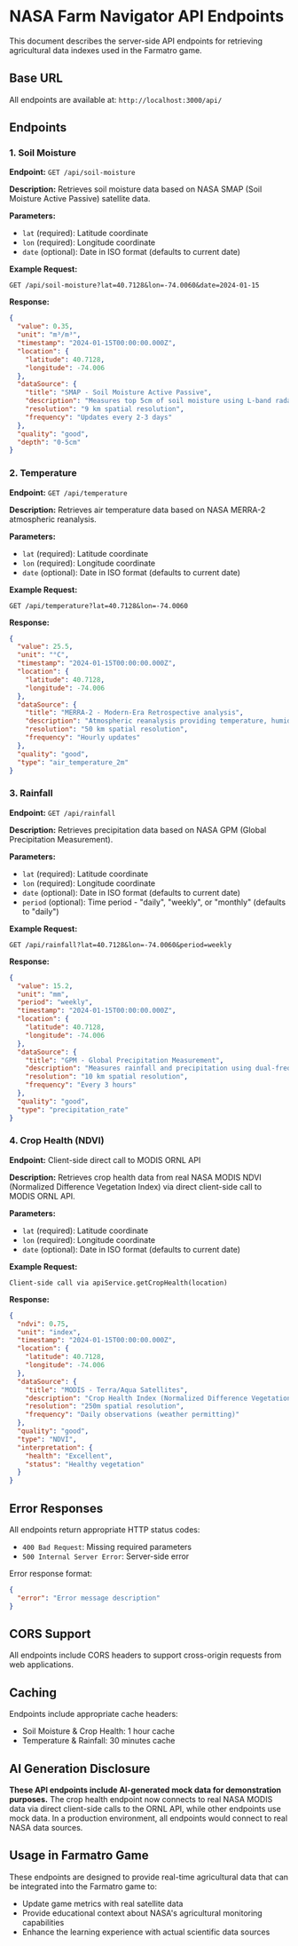 # NASA Farm Navigator API Endpoints

This document describes the server-side API endpoints for retrieving agricultural data indexes used in the Farmatro game.

## Base URL

All endpoints are available at: `http://localhost:3000/api/`

## Endpoints

### 1. Soil Moisture

**Endpoint:** `GET /api/soil-moisture`

**Description:** Retrieves soil moisture data based on NASA SMAP (Soil Moisture Active Passive) satellite data.

**Parameters:**

- `lat` (required): Latitude coordinate
- `lon` (required): Longitude coordinate
- `date` (optional): Date in ISO format (defaults to current date)

**Example Request:**

```
GET /api/soil-moisture?lat=40.7128&lon=-74.0060&date=2024-01-15
```

**Response:**

```json
{
  "value": 0.35,
  "unit": "m³/m³",
  "timestamp": "2024-01-15T00:00:00.000Z",
  "location": {
    "latitude": 40.7128,
    "longitude": -74.006
  },
  "dataSource": {
    "title": "SMAP - Soil Moisture Active Passive",
    "description": "Measures top 5cm of soil moisture using L-band radar from orbit",
    "resolution": "9 km spatial resolution",
    "frequency": "Updates every 2-3 days"
  },
  "quality": "good",
  "depth": "0-5cm"
}
```

### 2. Temperature

**Endpoint:** `GET /api/temperature`

**Description:** Retrieves air temperature data based on NASA MERRA-2 atmospheric reanalysis.

**Parameters:**

- `lat` (required): Latitude coordinate
- `lon` (required): Longitude coordinate
- `date` (optional): Date in ISO format (defaults to current date)

**Example Request:**

```
GET /api/temperature?lat=40.7128&lon=-74.0060
```

**Response:**

```json
{
  "value": 25.5,
  "unit": "°C",
  "timestamp": "2024-01-15T00:00:00.000Z",
  "location": {
    "latitude": 40.7128,
    "longitude": -74.006
  },
  "dataSource": {
    "title": "MERRA-2 - Modern-Era Retrospective analysis",
    "description": "Atmospheric reanalysis providing temperature, humidity, and weather data",
    "resolution": "50 km spatial resolution",
    "frequency": "Hourly updates"
  },
  "quality": "good",
  "type": "air_temperature_2m"
}
```

### 3. Rainfall

**Endpoint:** `GET /api/rainfall`

**Description:** Retrieves precipitation data based on NASA GPM (Global Precipitation Measurement).

**Parameters:**

- `lat` (required): Latitude coordinate
- `lon` (required): Longitude coordinate
- `date` (optional): Date in ISO format (defaults to current date)
- `period` (optional): Time period - "daily", "weekly", or "monthly" (defaults to "daily")

**Example Request:**

```
GET /api/rainfall?lat=40.7128&lon=-74.0060&period=weekly
```

**Response:**

```json
{
  "value": 15.2,
  "unit": "mm",
  "period": "weekly",
  "timestamp": "2024-01-15T00:00:00.000Z",
  "location": {
    "latitude": 40.7128,
    "longitude": -74.006
  },
  "dataSource": {
    "title": "GPM - Global Precipitation Measurement",
    "description": "Measures rainfall and precipitation using dual-frequency radar and microwave imagers",
    "resolution": "10 km spatial resolution",
    "frequency": "Every 3 hours"
  },
  "quality": "good",
  "type": "precipitation_rate"
}
```

### 4. Crop Health (NDVI)

**Endpoint:** Client-side direct call to MODIS ORNL API

**Description:** Retrieves crop health data from real NASA MODIS NDVI (Normalized Difference Vegetation Index) via direct client-side call to MODIS ORNL API.

**Parameters:**

- `lat` (required): Latitude coordinate
- `lon` (required): Longitude coordinate
- `date` (optional): Date in ISO format (defaults to current date)

**Example Request:**

```
Client-side call via apiService.getCropHealth(location)
```

**Response:**

```json
{
  "ndvi": 0.75,
  "unit": "index",
  "timestamp": "2024-01-15T00:00:00.000Z",
  "location": {
    "latitude": 40.7128,
    "longitude": -74.006
  },
  "dataSource": {
    "title": "MODIS - Terra/Aqua Satellites",
    "description": "Crop Health Index (Normalized Difference Vegetation Index) measures crop greenness and photosynthetic activity",
    "resolution": "250m spatial resolution",
    "frequency": "Daily observations (weather permitting)"
  },
  "quality": "good",
  "type": "NDVI",
  "interpretation": {
    "health": "Excellent",
    "status": "Healthy vegetation"
  }
}
```

## Error Responses

All endpoints return appropriate HTTP status codes:

- `400 Bad Request`: Missing required parameters
- `500 Internal Server Error`: Server-side error

Error response format:

```json
{
  "error": "Error message description"
}
```

## CORS Support

All endpoints include CORS headers to support cross-origin requests from web applications.

## Caching

Endpoints include appropriate cache headers:

- Soil Moisture & Crop Health: 1 hour cache
- Temperature & Rainfall: 30 minutes cache

## AI Generation Disclosure

**These API endpoints include AI-generated mock data for demonstration purposes.** The crop health endpoint now connects to real NASA MODIS data via direct client-side calls to the ORNL API, while other endpoints use mock data. In a production environment, all endpoints would connect to real NASA data sources.

## Usage in Farmatro Game

These endpoints are designed to provide real-time agricultural data that can be integrated into the Farmatro game to:

- Update game metrics with real satellite data
- Provide educational context about NASA's agricultural monitoring capabilities
- Enhance the learning experience with actual scientific data sources
